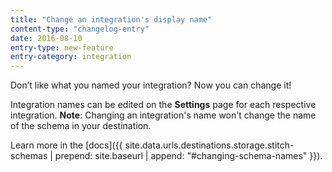 ```yaml
---
title: "Change an integration's display name"
content-type: "changelog-entry"
date: 2016-08-10
entry-type: new-feature
entry-category: integration
---
```


Don’t like what you named your integration? Now you can change it!

Integration names can be edited on the **Settings** page for each respective integration. **Note**: Changing an integration's name won't change the name of the schema in your destination.

Learn more in the [docs]({{ site.data.urls.destinations.storage.stitch-schemas | prepend: site.baseurl | append: "#changing-schema-names" }}).